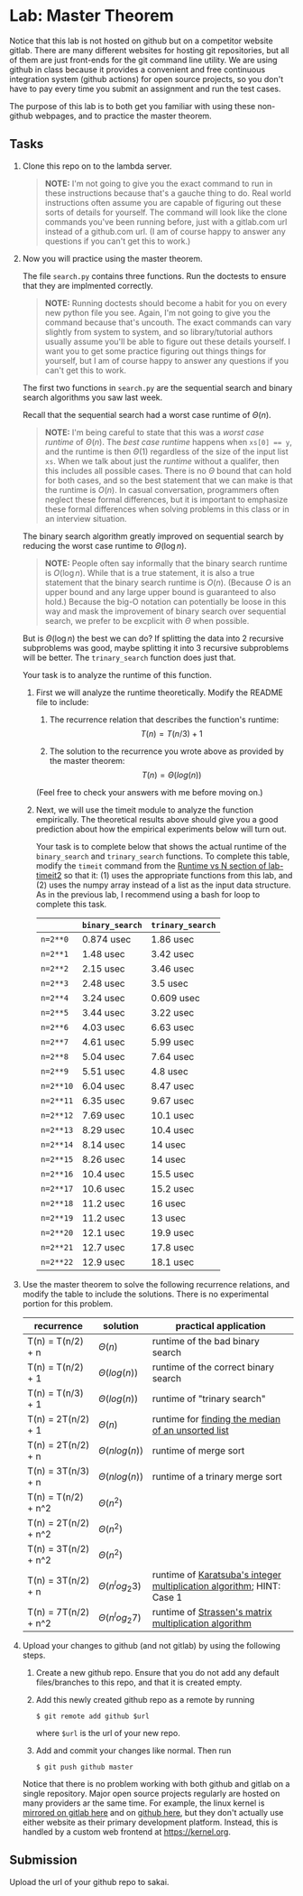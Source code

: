 # Lab: Master Theorem

Notice that this lab is not hosted on github but on a competitor website gitlab.
There are many different websites for hosting git repositories,
but all of them are just front-ends for the git command line utility.
We are using github in class because it provides a convenient and free continuous integration system (github actions) for open source projects,
so you don't have to pay every time you submit an assignment and run the test cases.

The purpose of this lab is to both get you familiar with using these non-github webpages, and to practice the master theorem.

## Tasks

1. Clone this repo on to the lambda server.

    > **NOTE:**
    > I'm not going to give you the exact command to run in these instructions because that's a gauche thing to do.
    > Real world instructions often assume you are capable of figuring out these sorts of details for yourself.
    > The command will look like the clone commands you've been running before, just with a gitlab.com url instead of a github.com url.
    > (I am of course happy to answer any questions if you can't get this to work.)

1. Now you will practice using the master theorem.

    The file `search.py` contains three functions.
    Run the doctests to ensure that they are implmented correctly.

    > **NOTE:**
    > Running doctests should become a habit for you on every new python file you see.
    > Again, I'm not going to give you the command because that's uncouth.
    > The exact commands can vary slightly from system to system,
    > and so library/tutorial authors usually assume you'll be able to figure out these details yourself.
    > I want you to get some practice figuring out things things for yourself,
    > but I am of course happy to answer any questions if you can't get this to work.

    The first two functions in `search.py` are the sequential search and binary search algorithms you saw last week.

    Recall that the sequential search had a worst case runtime of $\Theta(n)$.

    > **NOTE:**
    > I'm being careful to state that this was a *worst case runtime* of $\Theta(n)$.
    > The *best case runtime* happens when `xs[0] == y`,
    > and the runtime is then $\Theta(1)$ regardless of the size of the input list `xs`.
    > When we talk about just the *runtime* without a qualifer,
    > then this includes all possible cases.
    > There is no $\Theta$ bound that can hold for both cases,
    > and so the best statement that we can make is that the runtime is $O(n)$.
    > In casual conversation, programmers often neglect these formal differences,
    > but it is important to emphasize these formal differences when solving problems in this class or in an interview situation.

    The binary search algorithm greatly improved on sequential search by reducing the worst case runtime to $\Theta(\log n)$.

    > **NOTE:**
    > People often say informally that the binary search runtime is $O(\log n)$.
    > While that is a true statement, it is also a true statement that the binary search runtime is $O(n)$.
    > (Because $O$ is an upper bound and any large upper bound is guaranteed to also hold.)
    > Because the big-O notation can potentially be loose in this way and mask the improvement of binary search over sequential search,
    > we prefer to be excplicit with $\Theta$ when possible.

    But is $\Theta(\log n)$ the best we can do?
    If splitting the data into 2 recursive subproblems was good,
    maybe splitting it into 3 recursive subproblems will be better.
    The `trinary_search` function does just that.

    Your task is to analyze the runtime of this function.

    1. First we will analyze the runtime theoretically.
        Modify the README file to include:
    
        1. The recurrence relation that describes the function's runtime:
            $$T(n) = T(n/3) + 1$$

        1. The solution to the recurrence you wrote above as provided by the master theorem:
            $$T(n) = \Theta(log(n))$$

        (Feel free to check your answers with me before moving on.)
    
    1. Next, we will use the timeit module to analyze the function empirically.
        The theoretical results above should give you a good prediction about how the empirical experiments below will turn out.

        Your task is to complete below that shows the actual runtime of the `binary_search` and `trinary_search` functions.
        To complete this table, modify the `timeit` command from the [Runtime vs N section of lab-timeit2](https://github.com/mikeizbicki/lab-timeit2#runtime-vs-n) so that it: (1) uses the appropriate functions from this lab, and (2) uses the numpy array instead of a list as the input data structure.
        As in the previous lab, I recommend using a bash for loop to complete this task.

        |                | `binary_search`           | `trinary_search`      |
        | -------------- | ------------------------- | --------------------- | 
        | `n=2**0`       |        0.874 usec         |       1.86 usec       |
        | `n=2**1`       |        1.48 usec          |       3.42 usec       |
        | `n=2**2`       |        2.15 usec          |       3.46 usec       |
        | `n=2**3`       |        2.48 usec          |       3.5 usec        |
        | `n=2**4`       |        3.24 usec          |       0.609 usec      |
        | `n=2**5`       |        3.44 usec          |       3.22 usec       |
        | `n=2**6`       |        4.03 usec          |       6.63 usec       |
        | `n=2**7`       |        4.61 usec          |       5.99 usec       |
        | `n=2**8`       |        5.04 usec          |       7.64 usec       |
        | `n=2**9`       |        5.51 usec          |       4.8 usec        |
        | `n=2**10`      |        6.04 usec          |       8.47 usec       |
        | `n=2**11`      |        6.35 usec          |       9.67 usec       |
        | `n=2**12`      |        7.69 usec          |       10.1 usec       |
        | `n=2**13`      |        8.29 usec          |       10.4 usec       |
        | `n=2**14`      |        8.14 usec          |       14 usec         |
        | `n=2**15`      |        8.26 usec          |       14 usec         |
        | `n=2**16`      |        10.4 usec          |       15.5 usec       |
        | `n=2**17`      |        10.6 usec          |       15.2 usec       |
        | `n=2**18`      |        11.2 usec          |       16 usec         |
        | `n=2**19`      |        11.2 usec          |       13 usec         |
        | `n=2**20`      |        12.1 usec          |       19.9 usec       |
        | `n=2**21`      |        12.7 usec          |       17.8 usec       |
        | `n=2**22`      |        12.9 usec          |       18.1 usec       |


1. Use the master theorem to solve the following recurrence relations,
    and modify the table to include the solutions.
    There is no experimental portion for this problem.

    | recurrence           | solution                       | practical application                     |
    | -------------------- | ------------------------------ | ----------------------------------------- |
    | T(n) = T(n/2) + n    | $\Theta(         n         )$ | runtime of the bad binary search          |
    | T(n) = T(n/2) + 1    | $\Theta(         log(n)    )$ | runtime of the correct binary search      |
    | T(n) = T(n/3) + 1    | $\Theta(        log(n)     )$ | runtime of "trinary search"               |
    | T(n) = 2T(n/2) + 1   | $\Theta(         n      )$ | runtime for [finding the median of an unsorted list](https://en.wikipedia.org/wiki/Quickselect) |
    | T(n) = 2T(n/2) + n   | $\Theta(       n log(n)          )$ | runtime of merge sort                     |
    | T(n) = 3T(n/3) + n   | $\Theta(       n log(n)      )$ | runtime of a trinary merge sort           |
    | T(n) = T(n/2) + n^2  | $\Theta( n^2 )$ |                                           |
    | T(n) = 2T(n/2) + n^2 | $\Theta(    n^2    )$ |                                           |
    | T(n) = 3T(n/2) + n^2 | $\Theta(       n^2   )$ |                                           |
    | T(n) = 3T(n/2) + n   | $\Theta(        n ^ log{_2}{3}         )$ | runtime of [Karatsuba's integer multiplication algorithm](https://en.wikipedia.org/wiki/Karatsuba_algorithm); HINT: Case 1 |
    | T(n) = 7T(n/2) + n^2 | $\Theta(     n ^ log{_2}{7}            )$ | runtime of [Strassen's matrix multiplication algorithm](https://en.wikipedia.org/wiki/Strassen_algorithm) |

1. Upload your changes to github (and not gitlab) by using the following steps.

    1. Create a new github repo.
        Ensure that you do not add any default files/branches to this repo, and that it is created empty.

    1. Add this newly created github repo as a remote by running
        ```
        $ git remote add github $url
        ```
        where `$url` is the url of your new repo.

    1. Add and commit your changes like normal.
        Then run
        ```
        $ git push github master
        ```
    
    Notice that there is no problem working with both github and gitlab on a single repository.
    Major open source projects regularly are hosted on many providers ar the same time.
    For example, the linux kernel is [mirrored on gitlab here](https://gitlab.com/linux-kernel/linux) and on [github here](https://github.com/torvalds/linux),
    but they don't actually use either website as their primary development platform.
    Instead, this is handled by a custom web frontend at <https://kernel.org>.

## Submission

Upload the url of your github repo to sakai.
